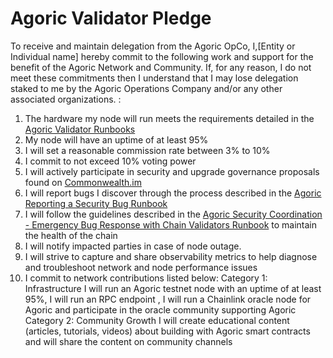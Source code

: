 # Agoric Validator Pledge
To receive and maintain delegation from the Agoric OpCo, I,[Entity or Individual name] hereby commit to the following work and support for the benefit of the Agoric Network and Community. If, for any reason, I do not meet these commitments then I understand that I may lose delegation staked to me by the Agoric Operations Company and/or any other associated organizations. :
1. The hardware my node will run meets the requirements detailed in the [Agoric Validator Runbooks](https://github.com/Agoric/agoric-sdk/wiki/Runbook%...)
2. My node will have an uptime of at least 95%
3. I will set a reasonable commission rate between 3% to 10%
4. I commit to not exceed 10% voting power
5. I will actively participate in security and upgrade governance proposals found on [Commonwealth.im](https://commonwealth.im/agoric)
6. I will report bugs I discover through the process described in the [Agoric Reporting a Security Bug Runbook](https://github.com/Agoric/agoric-sdk/wiki/Runbook%...)
7. I will follow the guidelines described in the [Agoric Security Coordination - Emergency Bug Response with Chain Validators Runbook](https://github.com/Agoric/agoric-sdk/wiki/Runbook%...) to maintain the health of the chain
8. I will notify impacted parties in case of node outage.
9. I will strive to capture and share observability metrics to help diagnose and troubleshoot network and node performance issues
10. I commit to network contributions listed below:
Category 1: Infrastructure
I will run an Agoric testnet node with an uptime of at least 95%, I will run an RPC endpoint , I will run a Chainlink oracle node for Agoric and participate in the oracle community supporting Agoric
Category 2: Community Growth
I will create educational content (articles, tutorials, videos) about building with Agoric smart contracts and will share the content on community channels‌
